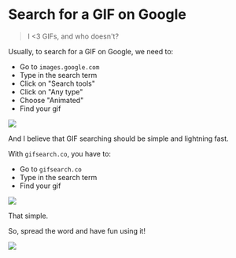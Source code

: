 # Search for a GIF on Google

> I <3 GIFs, and who doesn't?

Usually, to search for a GIF on Google, we need to:

  - Go to `images.google.com`
  - Type in the search term
  - Click on "Search tools"
  - Click on "Any type"
  - Choose "Animated"
  - Find your gif

![](http://i.imgur.com/nydSK0N.gif)

And I believe that GIF searching should be simple and lightning fast.

With `gifsearch.co`, you have to:

  - Go to `gifsearch.co`
  - Type in the search term
  - Find your gif

![](http://usatftw.files.wordpress.com/2014/08/daniel-bryan-yes-cheer.gif?w=300)

That simple.

So, spread the word and have fun using it!

![](http://24.media.tumblr.com/b0655dccdac59a44b602547691eb927d/tumblr_mz899q0Wu81rizx2eo1_500.gif)
